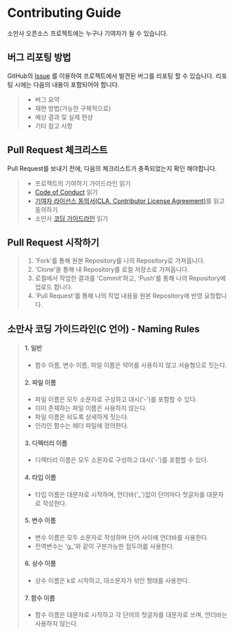 Contributing Guide
==================
소만사 오픈소스 프로젝트에는 누구나 기여자가 될 수 있습니다.

버그 리포팅 방법
-----------
GitHub의 [Issue](https://github.com/SomansaOpenSource/endpointdlp/issues) 를 이용하여 프로젝트에서 발견된 버그를 리포팅 할 수 있습니다. 
리포팅 시에는 다음의 내용이 포함되어야 합니다.
>* 버그 요약
>* 재현 방법(가능한 구체적으로)
>* 예상 결과 및 실제 현상
>* 기타 참고 사항

Pull Request 체크리스트
-------------------------
Pull Request를 보내기 전에, 다음의 체크리스트가 충족되었는지 확인 해야합니다.
>* 프로젝트의 기여하기 가이드라인 읽기
>* [Code of Conduct](https://github.com/SomansaOpenSource/endpointdlp/blob/master/CODE_OF_CONDUCT.md) 읽기
>* [기여자 라이선스 동의서(CLA, Contributor License Agreement)](https://github.com/SomansaOpenSource/endpointdlp/blob/master/CONTRIBUTOR_LICENSE_AGREEMENT.md)를 읽고 동의하기
>* 소만사 [코딩 가이드라인](https://github.com/SomansaOpenSource/endpointdlp/blob/master/CONTRIBUTUNG.md#%EC%86%8C%EB%A7%8C%EC%82%AC-%EC%BD%94%EB%94%A9-%EA%B0%80%EC%9D%B4%EB%93%9C%EB%9D%BC%EC%9D%B8c-%EC%96%B8%EC%96%B4---naming-rules) 읽기

Pull Request 시작하기
--------
>1. 'Fork'를 통해 원본 Repository를 나의 Repository로 가져옵니다.
>2. 'Clone'을 통해 내 Repository를 로컬 저장소로 가져옵니다.
>3. 로컬에서 작업한 결과를 'Commit'하고, 'Push'를 통해 나의 Repository에 업로드 합니다.
>4. 'Pull Request'를 통해 나의 작업 내용을 원본 Repository에 반영 요청합니다.

소만사 코딩 가이드라인(C 언어) - Naming Rules
------------------
  >#### 1. 일반
  >* 함수 이름, 변수 이름, 파일 이름은 약어를 사용하지 않고 서술형으로 짓는다.
  >#### 2. 파일 이름
  >* 파일 이름은 모두 소문자로 구성하고 대시('-')를 포함할 수 있다.
  >* 이미 존재하는 파일 이름은 사용하지 않는다.
  >* 파일 이름은 되도록 상세하게 짓는다.
  >* 인라인 함수는 헤더 파일에 정의한다.
  >#### 3. 디렉터리 이름
  >* 디렉터리 이름은 모두 소문자로 구성하고 대시('-')를 포함할 수 있다.
  >#### 4. 타입 이름
  >* 타입 이름은 대문자로 시작하며, 언더바('_')없이 단어마다 첫글자를 대문자로 작성한다.
  >#### 5. 변수 이름 
  >* 변수 이름은 모두 소문자로 작성하며 단어 사이에 언더바를 사용한다.
  >* 전역변수는 'g_'와 같이 구분가능한 접두어를 사용한다.
  >#### 6. 상수 이름
  >* 상수 이름은 k로 시작하고, 대소문자가 섞인 형태를 사용한다.
  >#### 7. 함수 이름
  >* 함수 이름은 대문자로 시작하고 각 단어의 첫글자를 대문자로 쓰며, 언더바는 사용하지 않는다.
